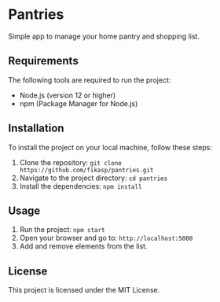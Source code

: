 # Pantries
Simple app to manage your home pantry and shopping list.

## Requirements

The following tools are required to run the project:

- Node.js (version 12 or higher)
- npm (Package Manager for Node.js)

## Installation

To install the project on your local machine, follow these steps:

1. Clone the repository: `git clone https://github.com/fikasp/pantries.git`
2. Navigate to the project directory: `cd pantries`
3. Install the dependencies: `npm install`

## Usage

1. Run the project: `npm start`
2. Open your browser and go to: `http://localhost:5000`
3. Add and remove elements from the list.

## License

This project is licensed under the MIT License.


